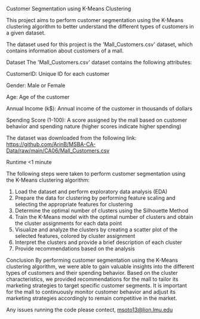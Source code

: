 Customer Segmentation using K-Means Clustering

This project aims to perform customer segmentation using the K-Means clustering algorithm to better understand the different types of customers in a given dataset. 

The dataset used for this project is the 'Mall_Customers.csv' dataset, which contains information about customers of a mall.

Dataset
The 'Mall_Customers.csv' dataset contains the following attributes:

  CustomerID: Unique ID for each customer
  
  Gender: Male or Female
  
  Age: Age of the customer
  
  Annual Income (k$): Annual income of the customer in thousands of dollars
  
  Spending Score (1-100): A score assigned by the mall based on customer behavior and spending nature (higher scores indicate higher spending)
  
The dataset was downloaded from the following link:
https://github.com/ArinB/MSBA-CA-Data/raw/main/CA06/Mall_Customers.csv

Runtime
<1 minute

The following steps were taken to perform customer segmentation using the K-Means clustering algorithm:

1. Load the dataset and perform exploratory data analysis (EDA)
2. Prepare the data for clustering by performing feature scaling and selecting the appropriate features for clustering
3. Determine the optimal number of clusters using the Silhouette Method
4. Train the K-Means model with the optimal number of clusters and obtain the cluster assignments for each data point
5. Visualize and analyze the clusters by creating a scatter plot of the selected features, colored by cluster assignment
6. Interpret the clusters and provide a brief description of each cluster
7. Provide recommendations based on the analysis


Conclusion
By performing customer segmentation using the K-Means clustering algorithm, we were able to gain valuable insights into the different types of customers and their spending behavior. 
Based on the cluster characteristics, we provided recommendations for the mall to tailor its marketing strategies to target specific customer segments. 
It is important for the mall to continuously monitor customer behavior and adjust its marketing strategies accordingly to remain competitive in the market.

Any issues running the code please contect, msoto13@lion.lmu.edu
